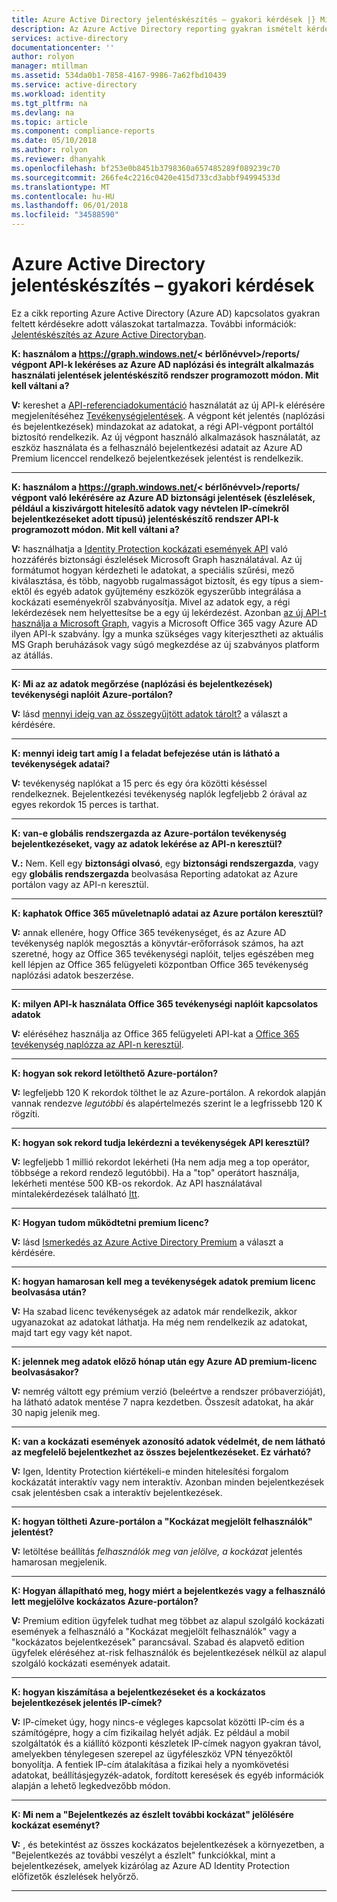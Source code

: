 ```yaml
---
title: Azure Active Directory jelentéskészítés – gyakori kérdések |} Microsoft Docs
description: Az Azure Active Directory reporting gyakran ismételt kérdések.
services: active-directory
documentationcenter: ''
author: rolyon
manager: mtillman
ms.assetid: 534da0b1-7858-4167-9986-7a62fbd10439
ms.service: active-directory
ms.workload: identity
ms.tgt_pltfrm: na
ms.devlang: na
ms.topic: article
ms.component: compliance-reports
ms.date: 05/10/2018
ms.author: rolyon
ms.reviewer: dhanyahk
ms.openlocfilehash: bf253e0b8451b3798360a657485289f089239c70
ms.sourcegitcommit: 266fe4c2216c0420e415d733cd3abbf94994533d
ms.translationtype: MT
ms.contentlocale: hu-HU
ms.lasthandoff: 06/01/2018
ms.locfileid: "34588590"
---
```

# <a name="azure-active-directory-reporting-faq"></a>Azure Active Directory jelentéskészítés – gyakori kérdések

Ez a cikk reporting Azure Active Directory (Azure AD) kapcsolatos gyakran feltett kérdésekre adott válaszokat tartalmazza. További információk: [Jelentéskészítés az Azure Active Directoryban](active-directory-reporting-azure-portal.md). 

**K: használom a https://graph.windows.net/&lt; bérlőnévvel&gt;/reports/ végpont API-k lekéréses az Azure AD naplózási és integrált alkalmazás használati jelentések jelentéskészítő rendszer programozott módon. Mit kell váltani a?**

**V:** kereshet a [API-referenciadokumentáció](https://developer.microsoft.com/graph/) használatát az új API-k elérésére megjelenítéséhez [Tevékenységjelentések](https://docs.microsoft.com/azure/active-directory/active-directory-reporting-api-getting-started-azure-portal). A végpont két jelentés (naplózási és bejelentkezések) mindazokat az adatokat, a régi API-végpont portáltól biztosító rendelkezik. Az új végpont használó alkalmazások használatát, az eszköz használata és a felhasználó bejelentkezési adatait az Azure AD Premium licenccel rendelkező bejelentkezések jelentést is rendelkezik.


--- 

**K: használom a https://graph.windows.net/&lt; bérlőnévvel&gt;/reports/ végpont való lekérésére az Azure AD biztonsági jelentések (észlelések, például a kiszivárgott hitelesítő adatok vagy névtelen IP-címekről bejelentkezéseket adott típusú) jelentéskészítő rendszer API-k programozott módon. Mit kell váltani a?**

**V:** használhatja a [Identity Protection kockázati események API](active-directory-identityprotection-graph-getting-started.md) való hozzáférés biztonsági észlelések Microsoft Graph használatával. Az új formátumot hogyan kérdezheti le adatokat, a speciális szűrési, mező kiválasztása, és több, nagyobb rugalmasságot biztosít, és egy típus a siem-ektől és egyéb adatok gyűjtemény eszközök egyszerűbb integrálása a kockázati eseményekről szabványosítja. Mivel az adatok egy, a régi lekérdezések nem helyettesítse be a egy új lekérdezést. Azonban [az új API-t használja a Microsoft Graph](https://developer.microsoft.com/graph/docs/api-reference/beta/resources/identityriskevent), vagyis a Microsoft Office 365 vagy Azure AD ilyen API-k szabvány. Így a munka szükséges vagy kiterjesztheti az aktuális MS Graph beruházások vagy súgó megkezdése az új szabványos platform az átállás.

--- 

**K: Mi az az adatok megőrzése (naplózási és bejelentkezések) tevékenységi naplóit Azure-portálon?** 

**V:** lásd [mennyi ideig van az összegyűjtött adatok tárolt?](active-directory-reporting-retention.md#q-for-how-long-is-the-collected-data-stored) a választ a kérdésére.

--- 

**K: mennyi ideig tart amíg I a feladat befejezése után is látható a tevékenységek adatai?**

**V:** tevékenység naplókat a 15 perc és egy óra közötti késéssel rendelkeznek. Bejelentkezési tevékenység naplók legfeljebb 2 órával az egyes rekordok 15 perces is tarthat.

---

**K: van-e globális rendszergazda az Azure-portálon tevékenység bejelentkezéseket, vagy az adatok lekérése az API-n keresztül?**

**V.:** Nem. Kell egy **biztonsági olvasó**, egy **biztonsági rendszergazda**, vagy egy **globális rendszergazda** beolvasása Reporting adatokat az Azure portálon vagy az API-n keresztül.

---

**K: kaphatok Office 365 műveletnapló adatai az Azure portálon keresztül?**

**V:** annak ellenére, hogy Office 365 tevékenységet, és az Azure AD tevékenység naplók megosztás a könyvtár-erőforrások számos, ha azt szeretné, hogy az Office 365 tevékenységi naplóit, teljes egészében meg kell lépjen az Office 365 felügyeleti központban Office 365 tevékenység naplózási adatok beszerzése.

---


**K: milyen API-k használata Office 365 tevékenységi naplóit kapcsolatos adatok**

**V:** eléréséhez használja az Office 365 felügyeleti API-kat a [Office 365 tevékenység naplózza az API-n keresztül](https://msdn.microsoft.com/office-365/office-365-managment-apis-overview).

---

**K: hogyan sok rekord letölthető Azure-portálon?**

**V:** legfeljebb 120 K rekordok tölthet le az Azure-portálon. A rekordok alapján vannak rendezve *legutóbbi* és alapértelmezés szerint le a legfrissebb 120 K rögzíti. 

---

**K: hogyan sok rekord tudja lekérdezni a tevékenységek API keresztül?**

**V:** legfeljebb 1 millió rekordot lekérheti (Ha nem adja meg a top operátor, többsége a rekord rendező legutóbbi). Ha a "top" operátort használja, lekérheti mentése 500 KB-os rekordok. Az API használatával mintalekérdezések található [Itt](active-directory-reporting-api-getting-started.md).

---

**K: Hogyan tudom működtetni premium licenc?**

**V:** lásd [Ismerkedés az Azure Active Directory Premium](active-directory-get-started-premium.md) a választ a kérdésére.

---

**K: hogyan hamarosan kell meg a tevékenységek adatok premium licenc beolvasása után?**

**V:** Ha szabad licenc tevékenységek az adatok már rendelkezik, akkor ugyanazokat az adatokat láthatja. Ha még nem rendelkezik az adatokat, majd tart egy vagy két napot.

---

**K: jelennek meg adatok előző hónap után egy Azure AD premium-licenc beolvasásakor?**

**V:** nemrég váltott egy prémium verzió (beleértve a rendszer próbaverzióját), ha látható adatok mentése 7 napra kezdetben. Összesít adatokat, ha akár 30 napig jelenik meg.

---

**K: van a kockázati események azonosító adatok védelmét, de nem látható az megfelelő bejelentkezhet az összes bejelentkezéseket. Ez várható?**

**V:** Igen, Identity Protection kiértékeli-e minden hitelesítési forgalom kockázatát interaktív vagy nem interaktív. Azonban minden bejelentkezések csak jelentésben csak a interaktív bejelentkezések.

---

**K: hogyan töltheti Azure-portálon a "Kockázat megjelölt felhasználók" jelentést?**

**V:** letöltése beállítás *felhasználók meg van jelölve, a kockázat* jelentés hamarosan megjelenik.

---

**K: Hogyan állapítható meg, hogy miért a bejelentkezés vagy a felhasználó lett megjelölve kockázatos Azure-portálon?**

**V:** Premium edition ügyfelek tudhat meg többet az alapul szolgáló kockázati események a felhasználó a "Kockázat megjelölt felhasználók" vagy a "kockázatos bejelentkezések" parancsával. Szabad és alapvető edition ügyfelek eléréséhez at-risk felhasználók és bejelentkezések nélkül az alapul szolgáló kockázati események adatait.

---

**K: hogyan kiszámítása a bejelentkezéseket és a kockázatos bejelentkezések jelentés IP-címek?**

**V:** IP-címeket úgy, hogy nincs-e végleges kapcsolat közötti IP-cím és a számítógépre, hogy a cím fizikailag helyét adják. Ez például a mobil szolgáltatók és a kiállító központi készletek IP-címek nagyon gyakran távol, amelyekben ténylegesen szerepel az ügyféleszköz VPN tényezőktől bonyolítja. A fentiek IP-cím átalakítása a fizikai hely a nyomkövetési adatokat, beállításjegyzék-adatok, fordított keresések és egyéb információk alapján a lehető legkedvezőbb módon. 

---

**K: Mi nem a "Bejelentkezés az észlelt további kockázat" jelölésére kockázat eseményt?**

**V:** , és betekintést az összes kockázatos bejelentkezések a környezetben, a "Bejelentkezés az további veszélyt a észlelt" funkciókkal, mint a bejelentkezések, amelyek kizárólag az Azure AD Identity Protection előfizetők észlelések helyőrző.

---
